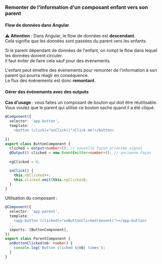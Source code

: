 ### Remonter de l'information d'un composant enfant vers son parent

#### Flow de données dans Angular

:warning: **Attention** : Dans Angular, le flow de données est **descendant**.  
Cela signifie que les données sont passées du parent vers les enfants.

Si le parent dépendant de données de l'enfant, on rompt le flow dans lequel les données doivent circuler.  
Il faut éviter de faire cela sauf pour des événements.

L'enfant peut émettre des événements pour remonter de l'information à son parent qui pourra réagir en conséquence.  
Le flux des événements est donc **remontant**.

#### Gérer des événements avec des outputs

**Cas d'usage** : vous faites un composant de bouton qui doit être réutilisable. Vous voulez que le parent qui utilise ce bouton sache quand il a été cliqué.

```typescript
@Component({
  selector: 'app-button',
  template: `
    <button (click)="onClick()">Click me!</button>
  `
})
export class ButtonComponent {
  clicked = output<number>(); // nouvelle façon orientée signal
  @Output() clicked = new EventEmitter<number>(); // ancienne façon
  
  ngClicked = 0;

  onClick() {
    this.nbClicked++;
    this.clicked.emit(this.ngClicked);
  }
}
```

Utilisation du composant :

```typescript
@Component({
  selector: 'app-parent',
  template: `
    <app-button (clicked)="onButtonClicked($event)"></app-button>
  `,
  imports: [ButtonComponent],
})
export class ParentComponent {
  onButtonClicked(nb: number) {
    console.log(`Button clicked ${nb} times`);
  }
}
```
